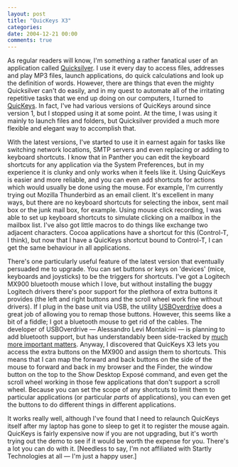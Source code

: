 ```yaml
---
layout: post
title: "QuicKeys X3"
categories:
date: 2004-12-21 00:00
comments: true
---
```


<p>As regular readers will know, I'm something a rather fanatical user of an application called <a href="http://quicksilver.blacktree.com/">Quicksilver</a>. I use it every day to access files, addresses and play MP3 files, launch applications, do quick calculations and look up the definition of words. However, there are things that even the mighty Quicksilver can't do easily, and in my quest to automate all of the irritating repetitive tasks that we end up doing on our computers, I turned to <a href="http://www.cesoft.com/products/qkx.html">QuicKeys</a>. In fact, I've had various versions of QuicKeys around since version 1, but I stopped using it at some point. At the time, I was using it mainly to launch files and folders, but Quicksilver provided a much more flexible and elegant way to accomplish that.</p>

<p>With the latest versions, I've started to use it in earnest again for tasks like switching network locations, SMTP servers and even replacing or adding to keyboard shortcuts. I know that in Panther you can edit the keyboard shortcuts for any application via the System Preferences, but in my experience it is clunky and only works when it feels like it. Using QuicKeys is easier and more reliable, and you can even add shortcuts for actions which would usually be done using the mouse. For example, I'm currently trying out Mozilla Thunderbird as an email client. It's excellent in many ways, but there are no keyboard shortcuts for selecting the inbox, sent mail box or the junk mail box, for example. Using mouse click recording, I was able to set up keyboard shortcuts to simulate clicking on a mailbox in the mailbox list. I've also got little macros to do things like exchange two adjacent characters. Cocoa applications have a shortcut for this (Control-T, I think), but now that I have a QuicKeys shortcut bound to Control-T, I can get the same behaviour in all applications.</p>

<p>There's one particularly useful feature of the latest version that eventually persuaded me to upgrade. You can set buttons or keys on 'devices' (mice, keyboards and joysticks) to be the triggers for shortcuts. I've got a Logitech MX900 bluetooth mouse which I love, but without installing the buggy Logitech drivers there's poor support for the plethora of extra buttons it provides (the left and right buttons and the scroll wheel work fine without drivers). If I plug in the base unit via USB, the utility <a href="http://www.usboverdrive.com/">USBOverdrive</a> does a great job of allowing you to remap those buttons. However, this seems like a bit of a fiddle; I got a bluetooth mouse to get rid of the cables. The developer of USBOverdrive &mdash; Alessandro Levi Montalcini &mdash; is planning to add bluetooth support, but has understandably been side-tracked by <a href="http://www.montalcini.com/docs/apologies.html">much more important matters</a>. Anyway, I discovered that QuicKeys X3 lets you access the extra buttons on the MX900 and assign them to shortcuts. This means that I can map the forward and back buttons on the side of the mouse to forward and back in my browser and the Finder, the window button on the top to the Show Desktop Expos&eacute; command, and even get the scroll wheel working in those few applications that don't support a scroll wheel. Because you can set the scope of any shortcuts to limit them to particular applications (or particular <em>parts</em> of applications), you can even get the buttons to do different things in different applications.</p>

<p>It works really well, although I've found that I need to relaunch QuicKeys itself after my laptop has gone to sleep to get it to register the mouse again. QuicKeys is fairly expensive now if you are not upgrading, but it's worth trying out the demo to see if it would be worth the expense for you. There's a lot you can do with it. [Needless to say, I'm not affiliated with Startly Technologies at all &mdash; I'm just a happy user.]</p>
